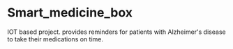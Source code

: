 # Smart_medicine_box
IOT based project. 
provides reminders for patients with Alzheimer's disease to take their medications on time.

